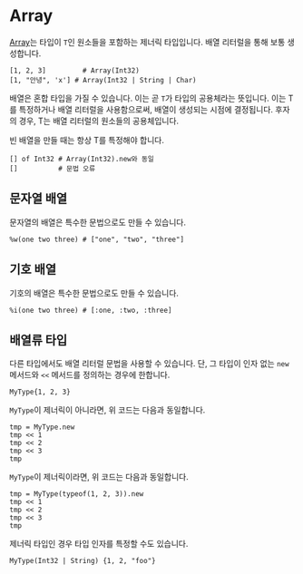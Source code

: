 # Array

[Array](http://crystal-lang.org/api/Array.html)는 타입이 `T`인 원소들을 포함하는 제너릭 타입입니다. 배열 리터럴을 통해 보통 생성합니다.

```crystal
[1, 2, 3]         # Array(Int32)
[1, "안녕", 'x'] # Array(Int32 | String | Char)
```

배열은 혼합 타입을 가질 수 있습니다. 이는 곧 `T`가 타입의 공용체라는 뜻입니다. 이는 T를 특정하거나 배열 리터럴을 사용함으로써, 배열이 생성되는 시점에 결정됩니다. 후자의 경우, T는 배열 리터럴의 원소들의 공용체입니다.

빈 배열을 만들 때는 항상 T를 특정해야 합니다.

```crystal
[] of Int32 # Array(Int32).new와 동일
[]          # 문법 오류
```

## 문자열 배열

문자열의 배열은 특수한 문법으로도 만들 수 있습니다.

```crystal
%w(one two three) # ["one", "two", "three"]
```

## 기호 배열

기호의 배열은 특수한 문법으로도 만들 수 있습니다.

```crystal
%i(one two three) # [:one, :two, :three]
```

## 배열류 타입

다른 타입에서도 배열 리터럴 문법을 사용할 수 있습니다. 단, 그 타입이 인자 없는 `new` 메서드와 `<<` 메서드를 정의하는 경우에 한합니다.

```crystal
MyType{1, 2, 3}
```

`MyType`이 제너릭이 아니라면, 위 코드는 다음과 동일합니다.

```crystal
tmp = MyType.new
tmp << 1
tmp << 2
tmp << 3
tmp
```

`MyType`이 제너릭이라면, 위 코드는 다음과 동일합니다.

```crystal
tmp = MyType(typeof(1, 2, 3)).new
tmp << 1
tmp << 2
tmp << 3
tmp
```

제너릭 타입인 경우 타입 인자를 특정할 수도 있습니다.

```crystal
MyType(Int32 | String) {1, 2, "foo"}
```
